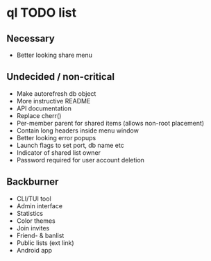 # ql TODO list

## Necessary
* Better looking share menu

## Undecided / non-critical
* Make autorefresh db object
* More instructive README
* API documentation
* Replace cherr()
* Per-member parent for shared items (allows non-root placement)
* Contain long headers inside menu window
* Better looking error popups
* Launch flags to set port, db name etc
* Indicator of shared list owner
* Password required for user account deletion

## Backburner
* CLI/TUI tool
* Admin interface
* Statistics
* Color themes
* Join invites
* Friend- & banlist
* Public lists (ext link)
* Android app
